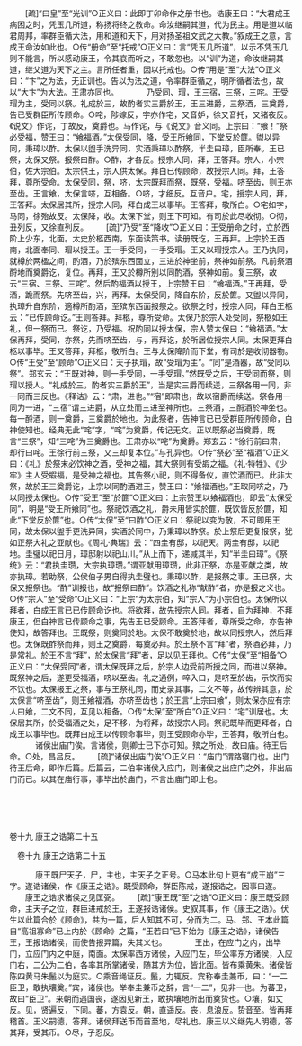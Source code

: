 <!-- { "loadSidebar": true } -->
　　[疏]“曰皇”至“光训”○正义曰：此即丁卯命作之册书也。诰康王曰：“大君成王病困之时，凭玉几所道，称扬将终之教命。命汝继嗣其道，代为民主。用是道以临君周邦，率群臣循大法，用和道和天下，用对扬圣祖文武之大教。”叙成王之意，言成王命汝如此也。○传“册命”至“托戒”○正义曰：言“凭玉几所道”，以示不凭玉几则不能言，所以感动康王，令其哀而听之，不敢忽也。以“训”为道，命汝继嗣其道，继父道为天下之主。言所任者重，因以托戒也。○传“用是”至“大法”○正义曰：“卞”之为法，无正训也。告以为法之道，令率群臣循之，明所循者法也，故以“大卞”为大法。王肃亦同也。
　
　　乃受同、瑁，王三宿，三祭，三咤。王受瑁为主，受同以祭。礼成於三，故酌者实三爵於王，王三进爵，三祭酒，三奠爵，告已受群臣所传顾命。○咤，陟嫁反，字亦作宅，又音妒，徐又音托，又猪夜反。《说文》作诧，丁故反，奠爵也。马作诧，与《说文》音义同。上宗曰：“飨！”祭必受福，赞王曰：“飨福酒。”太保受同，降，受王所飨同，下堂反於篚。盥以异同，秉璋以酢。太保以盥手洗异同，实酒秉璋以酢祭。半圭曰璋，臣所奉。王已祭，太保又祭。报祭曰酢。○酢，才各反。授宗人同，拜，王答拜。宗人，小宗伯，佐大宗伯。太宗供王，宗人供太保。拜白已传顾命，故授宗人同。拜，王答拜，尊所受命。太保受同，祭，哜，太宗既拜而祭，既祭，受福。哜至齿，则王亦至齿。王言飨，太保言哜，互相备。○哜，才细反。互音户。宅，授宗人同，拜，王答拜。太保居其所，授宗人同，拜白成王以事毕。王答拜，敬所白。○宅如字，马同，徐殆故反。太保降，收。太保下堂，则王下可知。有司於此尽收彻。○彻，丑列反，又徐直列反。 
　　[疏]“乃受”至“降收”○正义曰：王受册命之时，立於西阶上少东，北面。太史於柩西南，东面读策书。读册既讫，王再拜。上宗於王西南，北面奉同、瑁以授王。王一手受同，一手受瑁。王又以瑁授宗人。王乃执同，就樽於两楹之间，酌酒，乃於殡东西面立，三进於神坐前，祭神如前祭。凡前祭酒酹地而奠爵讫，复位。再拜，王又於樽所别以同酌酒，祭神如前。复三祭，故云“三宿、三祭、三咤”。然后酌福酒以授王，上宗赞王曰：“飨福酒。”王再拜，受酒，跪而祭。先哜至齿，兴，再拜。太保受同，降自东阶，反於篚。又盥以异同，执璋升自东阶，適樽所酌酒，至殡东西面报祭之。欲祭之时，授宗人同，拜白王柩云：“已传顾命讫。”王则答拜。拜柩，尊所受命。太保乃於宗人处受同，祭柩如王礼，但一祭而已。祭讫，乃受福。祝酌同以授太保，宗人赞太保曰：“飨福酒。”太保再拜，受同，亦祭，先而哜至齿，与，再拜讫，於所居位授宗人同。太保更拜白柩以事毕。王又答拜，拜柩，敬所白。王与太保降阶而下堂，有司於是收彻器物。○传“王受”至“顾命”○正义曰：天子执瑁，故“受瑁为主”。“同”是酒器，故“受同以祭”。郑玄云：“王既对神，则一手受同，一手受瑁。”然既受之后，王受同而祭，则瑁以授人。“礼成於三，酌者实三爵於王”，当是实三爵而续送，三祭各用一同，非一同而三反也。《释诂》云：“肃，进也。”“宿”即肃也，故以宿爵而续送。祭各用一同为一进，“三宿”谓三进爵，从立处而三进至神所也。三祭酒，三酹酒於神坐也。每一酹酒，则一奠爵，三奠爵於地也。为此祭者，告神言已已受群臣所传顾命，白神使知也。经典无此“咤”字，“咤”为奠爵，传记无文。正以既祭必当奠爵，既言“三祭”，知“三咤”为三奠爵也。王肃亦以“咤”为奠爵。郑玄云：“徐行前曰肃，却行曰咤。王徐行前三祭，又三却复本位。”与孔异也。○传“祭必”至“福酒”○正义曰：《礼》於祭末必饮神之酒，受神之福，其大祭则有受嘏之福。《礼·特牲》、《少牢》主人受嘏福，是受神之福也。其告祭小祀，则不得备仪，直饮酒而已。此非大祭，故於王三奠爵讫，上宗以同酌酒进王，赞王曰：“飨福酒也。”王取同哜之，乃以同授太保也。○传“受王”至“於篚”○正义曰：上宗赞王以飨福酒也，即云“太保受同”，明是“受王所飨同”也。祭祀饮酒之礼，爵未用皆实於篚，既饮皆反於篚，知此“下堂反於篚”也。○传“太保”至“曰酢”○正义曰：祭祀以变为敬，不可即用王同，故太保以盥手更洗异同，实酒於同中，乃秉璋以酢祭。於上祭后更复报祭，犹如正祭大礼之亚献也。《周礼·典瑞》云：“四圭有邸，以祀天。两圭有邸，以祀地。圭璧以祀日月，璋邸射以祀山川。”从上而下，递减其半，知“半圭曰璋”。《祭统》云：“君执圭瓒，大宗执璋瓒。”谓亚献用璋瓒，此非正祭，亦是亚献之类，故亦执璋。若助祭，公侯伯子男自得执圭璧也。秉璋以酢，是报祭之事。王已祭，太保又报祭也。“酢”训报也，故“报祭曰酢”。饮酒之礼称“献酢”者，亦是报之义也。○传“宗人”至“受命”○正义曰：“上宗”为太宗伯，知“宗人”为小宗伯也。太保所以拜者，白成王言已已传顾命讫也。将欲拜，故先授宗人同。拜者，自为拜神，不拜康王，但白神言已传顾命之事，先告王已受顾命。王答拜者，尊所受之命，亦告神使知，故答拜也。王既祭，则奠同於地。太保不敢奠於地，故以同授宗人，然后拜也。太保既酢祭而拜，则王之奠爵，每奠必拜。於王祭不言“拜”者，祭酒必拜，乃是常礼。於王不言“拜”，於太保言“拜”者，足以见王拜也。○传“太保”至“相备”○正义曰：“太保受同”者，谓太保既拜之后，於宗人边受前所授之同，而进以祭神。既祭神之后，遂更受福酒，哜以至齿。礼之通例，啐入口，是哜至於齿，示饮而实不饮也。太保报王之祭，事与王祭礼同，而史录其事，二文不等，故传辨其意，於太保言“哜至齿”，则王飨福酒，亦哜至齿也；於王言“上宗曰飨”，则太保亦应有宗人曰飨，二文不同，互见以相备。○传“太保”至“所白”○正义曰：“宅”训居也。太保居其所，於受福酒之处，足不移，为将拜，故授宗人同。祭祀既毕而更拜者，白成王以事毕也。既拜白成王以传顾命事毕，则王受顾命亦毕，王答拜，敬所白也。
　
　　诸侯出庙门俟。言诸侯，则卿士已下亦可知。殡之所处，故曰庙。待王后命。○处，昌吕反。 
　　[疏]“诸侯出庙门俟”○正义曰：“庙门”谓路寝门也。出门待王后命，即作后篇。后篇云，二伯率诸侯入应门，则诸侯之出应门之外，非出庙门而已。以其在庙行事，事毕出於庙门，不言出庙门即止也。 

　

　 

卷十九 康王之诰第二十五 

　卷十九 康王之诰第二十五 　 

　
　　康王既尸天子，尸，主也，主天子之正号。○马本此句上更有“成王崩”三字。遂诰诸侯，作《康王之诰》。既受顾命，群臣陈戒，遂报诰之。因事曰遂。 
　　康王之诰求诸侯之见匡弼。 
　　[疏]“康王既”至“之诰”○正义曰：康王既受顾命，主天子之位，群臣进戒於王，王遂报诰诸侯。史叙其事，作《康王之诰》。伏生以此篇合於《顾命》，共为一篇，后人知其不可，分而为二。马、郑、王本此篇自“高祖寡命”已上内於《顾命》之篇，“王若曰”已下始为《康王之诰》，诸侯告王，王报诰诸侯，而使告报异篇，失其义也。
　
　　王出，在应门之内，出毕门，立应门内之中庭，南面。太保率西方诸侯，入应门左，毕公率东方诸侯，入应门右，二公为二伯，各率其所掌诸侯，随其方为位，皆北面。皆布乘黄朱。诸侯皆陈四黄马朱鬛以为庭实。○乘音绳证反。鬛，力辄反。宾称奉圭兼币，曰：“一二臣卫，敢执壤奠。”宾，诸侯也。举奉圭兼币之辞，言“一二”，见非一也。为蕃卫，故曰“臣卫”。来朝而遇国丧，遂因见新王，敢执壤地所出而奠贽也。○壤，如丈反。见，贤遍反，下同。蕃，方袁反。朝，直遥反。丧，息浪反。贽音至。皆再拜稽首。王义嗣德，答拜。诸侯拜送币而首至地，尽礼也。康王以义继先人明德，答其拜，受其币。○尽，子忍反。 
